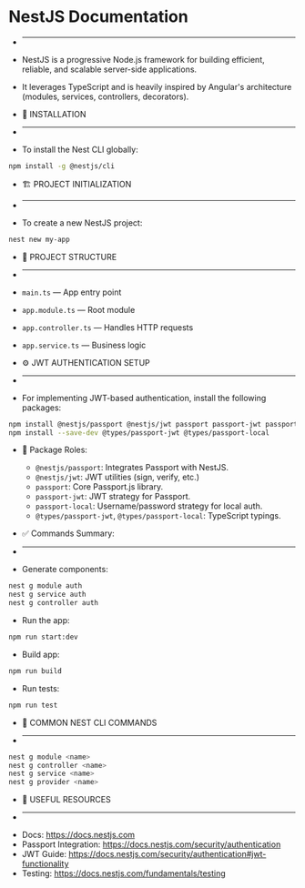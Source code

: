 # NestJS Documentation

- ***
- NestJS is a progressive Node.js framework for building efficient, reliable, and scalable server-side applications.
- It leverages TypeScript and is heavily inspired by Angular's architecture (modules, services, controllers, decorators).

- 🔧 INSTALLATION
- ***
- To install the Nest CLI globally:

```bash
npm install -g @nestjs/cli
```

- 🏗️ PROJECT INITIALIZATION
- ***
- To create a new NestJS project:

```bash
nest new my-app
```

- 📁 PROJECT STRUCTURE
- ***
- `main.ts` — App entry point
- `app.module.ts` — Root module
- `app.controller.ts` — Handles HTTP requests
- `app.service.ts` — Business logic

- ⚙️ JWT AUTHENTICATION SETUP
- ***
- For implementing JWT-based authentication, install the following packages:

```bash
npm install @nestjs/passport @nestjs/jwt passport passport-jwt passport-local
npm install --save-dev @types/passport-jwt @types/passport-local
```

- 🔹 Package Roles:

  - `@nestjs/passport`: Integrates Passport with NestJS.
  - `@nestjs/jwt`: JWT utilities (sign, verify, etc.)
  - `passport`: Core Passport.js library.
  - `passport-jwt`: JWT strategy for Passport.
  - `passport-local`: Username/password strategy for local auth.
  - `@types/passport-jwt`, `@types/passport-local`: TypeScript typings.

- ✅ Commands Summary:
- ***
- Generate components:

```bash
nest g module auth
nest g service auth
nest g controller auth
```

- Run the app:

```bash
npm run start:dev
```

- Build app:

```bash
npm run build
```

- Run tests:

```bash
npm run test
```

- 🧰 COMMON NEST CLI COMMANDS
- ***

```bash
nest g module <name>
nest g controller <name>
nest g service <name>
nest g provider <name>
```

- 🧠 USEFUL RESOURCES
- ***
- Docs: https://docs.nestjs.com
- Passport Integration: https://docs.nestjs.com/security/authentication
- JWT Guide: https://docs.nestjs.com/security/authentication#jwt-functionality
- Testing: https://docs.nestjs.com/fundamentals/testing
